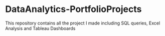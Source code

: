 # DataAnalytics-PortfolioProjects
This repository contains all the project I made including SQL queries, Excel Analysis and Tableau Dashboards

